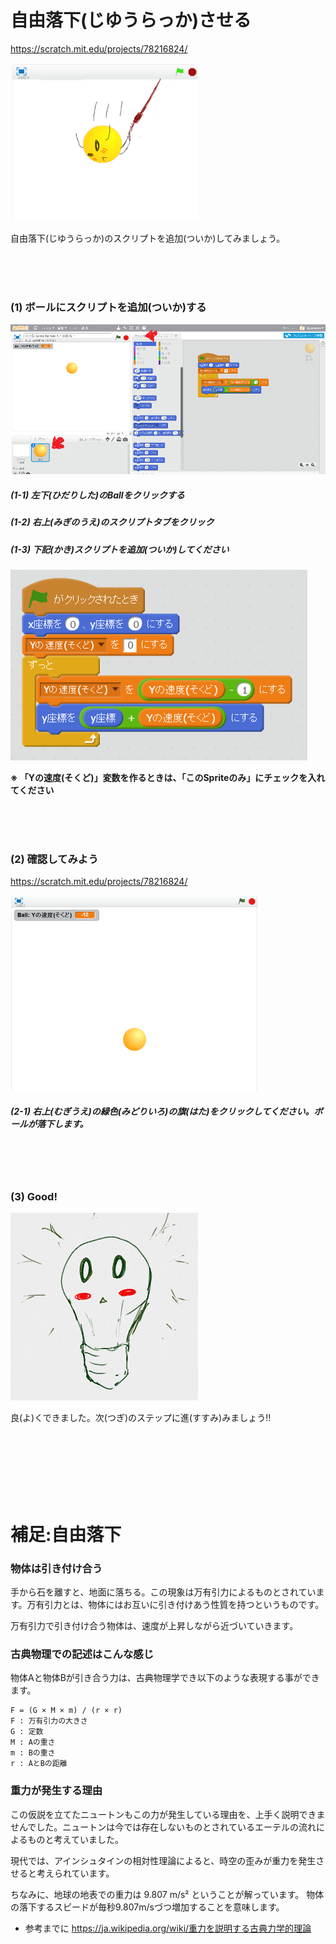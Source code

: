 # 自由落下(じゆうらっか)させる
https://scratch.mit.edu/projects/78216824/

![](about_s.png)

自由落下(じゆうらっか)のスクリプトを追加(ついか)してみましょう。

<br>
<br>
<br>

### (1) ボールにスクリプトを追加(ついか)する
![](free_fall_001a.png)

##### (1-1) 左下(ひだりした)のBallをクリックする
##### (1-2) 右上(みぎのうえ)のスクリプトタブをクリック


##### (1-3) 下記(かき)スクリプトを追加(ついか)してください
![](free_fall_script.png)

**※ 「Yの速度(そくど)」変数を作るときは、「このSpriteのみ」にチェックを入れてください**

<br>
<br>
<br>

### (2) 確認してみよう
https://scratch.mit.edu/projects/78216824/

![](createball_scratch_001a.png)

##### (2-1) 右上(むぎうえ)の緑色(みどりいろ)の旗(はた)をクリックしてください。ボールが落下します。


<br>
<br>
<br>


### (3) Good!

![](../good.png)

良(よ)くできました。次(つぎ)のステップに進(すすみ)みましょう!!


<br>
<br>
<br>

<br>
<br>
<br>



# 補足:自由落下

### 物体は引き付け合う
手から石を離すと、地面に落ちる。この現象は万有引力によるものとされています。万有引力とは、物体にはお互いに引き付けあう性質を持つというものです。

万有引力で引き付け合う物体は、速度が上昇しながら近づいていきます。


### 古典物理での記述はこんな感じ
物体Aと物体Bが引き合う力は、古典物理学でき以下のような表現する事ができます。
```
F = (G × M × m) / (r × r)
F : 万有引力の大きさ
G : 定数
M : Aの重さ
m : Bの重さ
r : AとBの距離
```

### 重力が発生する理由
この仮説を立てたニュートンもこの力が発生している理由を、上手く説明できませんでした。ニュートンは今では存在しないものとされているエーテルの流れによるものと考えていました。

現代では、アインシュタインの相対性理論によると、時空の歪みが重力を発生させると考えられています。

ちなみに、地球の地表での重力は 9.807 m/s² ということが解っています。
物体の落下するスピードが毎秒9.807m/sづつ増加することを意味します。

* 参考までに
https://ja.wikipedia.org/wiki/重力を説明する古典力学的理論

